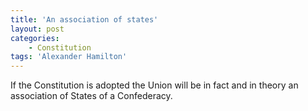 ```yaml
---
title: 'An association of states'
layout: post
categories:
    - Constitution
tags: 'Alexander Hamilton'
---
```


If the Constitution is adopted the Union will be in fact and in theory an association of States of a Confederacy.